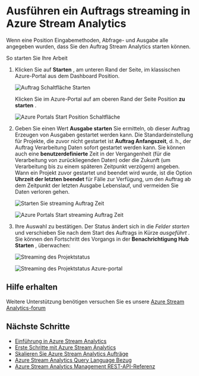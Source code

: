 <properties 
    pageTitle="Streaming Starten von Aufträgen in Stream Analytics | Microsoft Azure" 
    description="Ausführung ein Auftrags streaming in Azure Stream Analytics | Learning Path Segment an."
    keywords="Streaming Aufträge"
    documentationCenter=""
    services="stream-analytics"
    authors="jeffstokes72" 
    manager="jhubbard" 
    editor="cgronlun"/>

<tags 
    ms.service="stream-analytics" 
    ms.devlang="na" 
    ms.topic="article" 
    ms.tgt_pltfrm="na" 
    ms.workload="data-services" 
    ms.date="09/26/2016" 
    ms.author="jeffstok"/>

# <a name="how-to-run-a-streaming-job-in-azure-stream-analytics"></a>Ausführen ein Auftrags streaming in Azure Stream Analytics

Wenn eine Position Eingabemethoden, Abfrage- und Ausgabe alle angegeben wurden, dass Sie den Auftrag Stream Analytics starten können.

So starten Sie Ihre Arbeit

1.  Klicken Sie auf **Starten** , am unteren Rand der Seite, im klassischen Azure-Portal aus dem Dashboard Position.

    ![Auftrag Schaltfläche Starten](./media/stream-analytics-run-a-job/1-stream-analytics-run-a-job.png)  

    Klicken Sie im Azure-Portal auf am oberen Rand der Seite Position **zu starten** .

    ![Azure Portals Start Position Schaltfläche](./media/stream-analytics-run-a-job/4-stream-analytics-run-a-job.png)  

2.  Geben Sie einen Wert **Ausgabe starten** Sie ermitteln, ob dieser Auftrag Erzeugen von Ausgaben gestartet werden kann. Die Standardeinstellung für Projekte, die zuvor nicht gestartet ist **Auftrag Anfangszeit**, d. h., der Auftrag Verarbeitung Daten sofort gestartet werden kann. Sie können auch eine **benutzerdefinierte** Zeit in der Vergangenheit (für die Verarbeitung von zurückliegenden Daten) oder die Zukunft (um Verarbeitung bis zu einem späteren Zeitpunkt verzögern) angeben. Wann ein Projekt zuvor gestartet und beendet wird wurde, ist die Option **Uhrzeit der letzten beendet** für Fälle zur Verfügung, um den Auftrag ab dem Zeitpunkt der letzten Ausgabe Lebenslauf, und vermeiden Sie Daten verloren gehen.  

    ![Starten Sie streaming Auftrag Zeit](./media/stream-analytics-run-a-job/2-stream-analytics-run-a-job.png)  

    ![Azure Portals Start streaming Auftrag Zeit](./media/stream-analytics-run-a-job/5-stream-analytics-run-a-job.png)  

3.  Ihre Auswahl zu bestätigen. Der Status ändert sich in die *Felder starten* und verschieben Sie nach dem Start des Auftrags in Kürze *ausgeführt* . Sie können den Fortschritt des Vorgangs in der **Benachrichtigung Hub** **Starten** , überwachen:

    ![Streaming des Projektstatus](./media/stream-analytics-run-a-job/3-stream-analytics-run-a-job.png)  

    ![Streaming des Projektstatus Azure-portal](./media/stream-analytics-run-a-job/6-stream-analytics-run-a-job.png)  

## <a name="get-help"></a>Hilfe erhalten
Weitere Unterstützung benötigen versuchen Sie es unsere [Azure Stream Analytics-forum](https://social.msdn.microsoft.com/Forums/en-US/home?forum=AzureStreamAnalytics)

## <a name="next-steps"></a>Nächste Schritte

- [Einführung in Azure Stream Analytics](stream-analytics-introduction.md)
- [Erste Schritte mit Azure Stream Analytics](stream-analytics-get-started.md)
- [Skalieren Sie Azure Stream Analytics Aufträge](stream-analytics-scale-jobs.md)
- [Azure Stream Analytics Query Language Bezug](https://msdn.microsoft.com/library/azure/dn834998.aspx)
- [Azure Stream Analytics Management REST-API-Referenz](https://msdn.microsoft.com/library/azure/dn835031.aspx)
